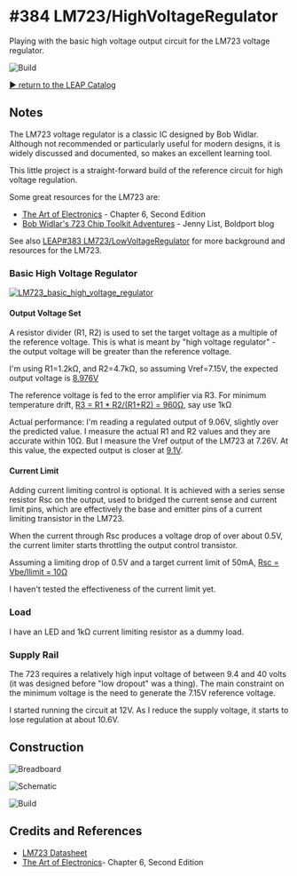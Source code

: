 # #384 LM723/HighVoltageRegulator

Playing with the basic high voltage output circuit for the LM723 voltage regulator.

![Build](./assets/HighVoltageRegulator_build.jpg?raw=true)

[:arrow_forward: return to the LEAP Catalog](https://leap.tardate.com)

## Notes

The LM723 voltage regulator is a classic IC designed by Bob Widlar.
Although not recommended or particularly useful for modern designs,
it is widely discussed and documented, so makes an excellent learning tool.

This little project is a straight-forward build of the reference circuit for high voltage regulation.

Some great resources for the LM723 are:

* [The Art of Electronics](https://www.goodreads.com/book/show/569775.The_Art_of_Electronics) - Chapter 6, Second Edition
* [Bob Widlar's 723 Chip Toolkit Adventures](https://www.boldport.com/blog/bob-widlar-723) - Jenny List, Boldport blog

See also [LEAP#383 LM723/LowVoltageRegulator](../LowVoltageRegulator) for more background and resources for the LM723.

### Basic High Voltage Regulator

[![LM723_basic_high_voltage_regulator](./assets/LM723_basic_high_voltage_regulator.png?raw=true)](https://www.futurlec.com/Linear/LM723CN.shtml)


#### Output Voltage Set

A resistor divider (R1, R2) is used to set the target voltage as a multiple of the reference voltage.
This is what is meant by "high voltage regulator" - the output voltage will be greater than the reference voltage.


I'm using R1=1.2kΩ, and R2=4.7kΩ, so assuming Vref=7.15V, the expected output voltage is
[8.976V](https://www.wolframalpha.com/input/?i=7.15V*+(1.2k%CE%A9+%2B+4.7k%CE%A9)%2F4.7k%CE%A9)

The reference voltage is fed to the error amplifier via R3.
For minimum temperature drift,
[R3 = R1 * R2/(R1+R2) = 960Ω](https://www.wolframalpha.com/input/?i=(1.2k%CE%A9+*+4.7k%CE%A9)%2F(1.2k%CE%A9+%2B+4.7k%CE%A9)), say use 1kΩ


Actual performance: I'm reading a regulated output of 9.06V, slightly over the predicted value.
I measure the actual R1 and R2 values and they are accurate within 10Ω. But I measure the Vref output of the LM723 at 7.26V.
At this value, the expected output is closer at [9.1V](https://www.wolframalpha.com/input/?i=7.26V*+(1.2k%CE%A9+%2B+4.7k%CE%A9)%2F4.7k%CE%A9).



#### Current Limit

Adding current limiting control is optional. It is achieved with a series sense resistor Rsc on the output,
used to bridged the current sense and current limit pins, which are effectively the base and emitter pins of a
current limiting transistor in the LM723.

When the current through Rsc produces a voltage drop of over about 0.5V, the current limiter starts throttling
the output control transistor.

Assuming a limiting drop of 0.5V and a target current limit of 50mA, [Rsc = Vbe/Ilimit = 10Ω](https://www.wolframalpha.com/input/?i=0.5V%2F50mA)

I haven't tested the effectiveness of the current limit yet.


### Load

I have an LED and 1kΩ current limiting resistor as a dummy load.


### Supply Rail

The 723 requires a relatively high input voltage of between 9.4 and 40 volts (it was designed before "low dropout" was a thing).
The main constraint on the minimum voltage is the need to generate the 7.15V reference voltage.

I started running the circuit at 12V.
As I reduce the supply voltage, it starts to lose regulation at about 10.6V.


## Construction

![Breadboard](./assets/HighVoltageRegulator_bb.jpg?raw=true)

![Schematic](./assets/HighVoltageRegulator_schematic.jpg?raw=true)

![Build](./assets/HighVoltageRegulator_build.jpg?raw=true)

## Credits and References
* [LM723 Datasheet](https://www.futurlec.com/Linear/LM723CN.shtml)
* [The Art of Electronics](https://www.goodreads.com/book/show/569775.The_Art_of_Electronics)- Chapter 6, Second Edition
